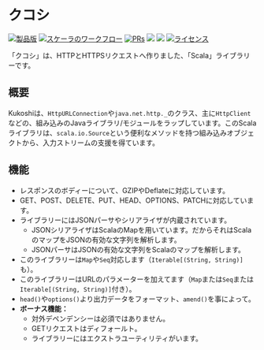 # クコシ

<div>
  <p>
    <a href="https://github.com/KaNguy/Kukoshi/releases"><img src="https://shields.io/github/v/release/KaNguy/Kukoshi" alt="製品版"/></a>
    <a href="https://github.com/KaNguy/Kukoshi/actions/workflows/scala.yml"><img src="https://github.com/KaNguy/Kukoshi/actions/workflows/scala.yml/badge.svg" alt="スケーラのワークフロー"></a>
    <a href="https://github.com/KaNguy/Kukoshi/pulls"><img src="https://shields.io/github/issues-pr/KaNguy/Kukoshi?color=da301b" alt="PRs" /></a>
    <a><img src="https://shields.io/github/languages/code-size/KaNguy/Kukoshi?color=da301b" /></a>
    <a><img src="https://img.shields.io/github/last-commit/KaNguy/Kukoshi?color=007ace"></a>
    <a href="LICENSE.md"><img src="https://img.shields.io/github/license/KaNguy/Kukoshi?color=007ace" alt="ライセンス" /></a>
  </p>
</div>

「クコシ」は、HTTPとHTTPSリクエストへ作りました、「Scala」ライブラリーです。

## 概要
Kukoshiは、`HttpURLConnection`や`java.net.http._`のクラス、主に`HttpClient`などの、組み込みのJavaライブラリ/モジュールをラップしています。このScalaライブラリは、`scala.io.Source`という便利なメソッドを持つ組み込みオブジェクトから、入力ストリームの支援を得ています。

## 機能 
- レスポンスのボディーについて、GZIPやDeflateに対応しています。
- GET、POST、DELETE、PUT、HEAD、OPTIONS、PATCHに対応しています。
- ライブラリーにはJSONパーサやシリアライザが内蔵されています。 
  - JSONシリアライザはScalaのMapを用いています。だからそれはScalaのマップをJSONの有効な文字列を解析します。
  - JSONパーサはJSONの有効な文字列をScalaのマップを解析します。  
- このライブラリーは`Map`や`Seq`対応します（`Iterable[(String, String)]`も）。
- このライブラリーはURLのパラメーターを加えてます（`Map`または`Seq`または`Iterable[(String, String)]`付き）。
- `head()`や`options()`より出力データをフォーマット、`amend()`を事によって。
- **ボーナス機能：**
  - 対外デペンデンシーは必須ではありません。
  - GETリクエストはディフォールト。
  - ライブラリーにはエクストラユーティリティがいます。
